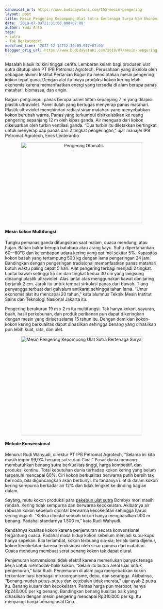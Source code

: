 ```yaml
---
canonical_url: https://www.budidayatani.com/155-mesin-pengering
layout: post
title: Mesin Pengering Kepompong Ulat Sutra Bertenaga Surya Nan Ekonomis
date: '2019-07-09T21:31:00.000+07:00'
author: Yudi Anto
tags:
- sutra
- Tak Berkategori
modified_time: '2022-12-14T12:30:05.917+07:00'
blogger_orig_url: https://www.budidayatani.com/2019/07/mesin-pengering-kepompong-ulat-sutra.html
---
```


<p>Masalah klasik itu kini tinggal cerita. Lembaran kelam bagi produsen ulat sutra ditutup oleh PT IPB Petromat Agrotech. Perusahaan yang dikelola oleh sebagian alumni Institut Pertanian Bogor itu menciptakan mesin pengering kokon tepat guna. Dengan alat itu biaya produksi kokon kering lebih ekonomis karena memanfaatkan energi yang tersedia di alam berupa panas matahari, biomassa, dan angin.</p><p>Bagian pengumpul panas berupa panel hitam sepanjang 7 m yang dilapisi plastik ultraviolet. Panel itulah yang bertugas menyerap panas matahari. Plastik ultraviolet menghindari radiasi sinar matahari yang menyebabkan kokon berubah warna. Panas yang terkumpul disirkulasikan ke ruang pengering sepanjang 12 m oleh kipas ganda. Air menguap dari kokon dikeluarkan oleh turbin ventilasi ganda. “Dua turbin itu diletakkan bertingkat untuk menyerap uap panas dari 2 tingkat pengeringan,” ujar manajer IPB Petromat Agrotech, Enes Lenterantio</p><div style="clear: both; text-align: center;"><a style="margin-left: 1em; margin-right: 1em;" href="https://i2.wp.com/1.bp.blogspot.com/-_zZYLUerIFg/XSR-le3wBzI/AAAAAAAAC1o/g9gcGqgR2iEFZNpKnUOHevYT0utLEnBeQCLcBGAs/s1600/mesin%2Bkokon_800x534.jpg?ssl=1"><img loading="lazy" title="Pengering Otomatis" src="https://i1.wp.com/1.bp.blogspot.com/-_zZYLUerIFg/XSR-le3wBzI/AAAAAAAAC1o/g9gcGqgR2iEFZNpKnUOHevYT0utLEnBeQCLcBGAs/s400/mesin%2Bkokon_800x534.jpg?resize=400%2C266&amp;ssl=1" alt="Pengering Otomatis" width="400" height="266" border="0" data-original-height="534" data-original-width="800" data-recalc-dims="1" /></a></div><h4>Mesin kokon Multifungsi</h4><p>Tungku pemanas ganda difungsikan saat malam, cuaca mendung, atau hujan. Bahan bakar berupa batubara atau arang kayu. Suhu dipertahankan 60—80°C dan kelembapan udara kering yang optimal sekitar 5%. Kapasitas kokon basah yang tertampung 500 kg dengan lama pengeringan 24 jam. Bandingkan dengan pengeringan tradisional memanfaatkan panas matahari, butuh waktu paling cepat 5 hari. Alat pengering terbagi menjadi 2 tingkat. Lantai bawah setinggi 55 cm dan tingkat kedua 30 cm yang langsung dinaungi plastik ultraviolet. Alas lantai atas menggunakan kawat dan jaring berjarak 2 cm. Jarak itu untuk tempat sirkulasi panas dari bawah. Tiang penyangga terbuat dari galvalum antikarat sehingga tahan lama. “Umur ekonomis alat itu mencapai 20 tahun,” kata alumnus Teknik Mesin Institut Sains dan Teknologi Nasional Jakarta itu.</p><p>Pengering berukuran 19 m x 2 m itu multifungsi. Tak hanya kokon, sayuran, buah, hasil perkebunan, dan produk perikanan pun dapat dikeringkan dengan mesin yang diriset selama 15 tahun itu. Dengan demikian kokon-kokon kering berkualitas dapat dihasilkan sehingga benang yang dihasilkan pun lebih kuat, rata, dan ulet.</p><div style="clear: both; text-align: center;"><a style="margin-left: 1em; margin-right: 1em;" href="https://i2.wp.com/1.bp.blogspot.com/-uZeN-l7LrNw/XSR-qyBe7ZI/AAAAAAAAC1s/v9_JcUxYq7Yp8x2Z0_qIUy_PZH5R-7fYQCLcBGAs/s1600/mesin%2Bkokon_735x600.jpg?ssl=1"><img loading="lazy" title="Mesin Pengering Kepompong Ulat Sutra Bertenaga Surya" src="https://i1.wp.com/1.bp.blogspot.com/-uZeN-l7LrNw/XSR-qyBe7ZI/AAAAAAAAC1s/v9_JcUxYq7Yp8x2Z0_qIUy_PZH5R-7fYQCLcBGAs/s400/mesin%2Bkokon_735x600.jpg?resize=400%2C326&amp;ssl=1" alt="Mesin Pengering Kepompong Ulat Sutra Bertenaga Surya" width="400" height="326" border="0" data-original-height="600" data-original-width="735" data-recalc-dims="1" /></a></div><h4>Metode Konvensional</h4><p>Menurut Rudi Wahyudi, direktur PT IPB Petromat Agrotech, “Selama ini kita masih impor 99,9% benang sutra dari Cina.” Pasar dunia memang membutuhkan benang sutra berkualitas tinggi, harga kompetitif, dan produksi kontinu. Total kebutuhan dunia terhadap kokon kering yang belum terpenuhi mencapai 60%. Ciri kokon berkualitas berwarna putih bersih tak bernoda, bila diguncangkan akan berbunyi. Itu tandanya ulat di dalam kokon kering sempurna berkadar air 12% dan tidak lengket ke dinding bagian dalam.</p><p>Sayang, mutu kokon produksi para <a href="https://www.budidayatani.com/2019/07/kebutuhan-pasar-yang-cukup-tinggi.html">pekebun ulat sutra</a> Bombyx mori masih rendah. Kering tidak sempurna dan berwarna kecokelatan. Akibatnya air rebusan kokon sebelum dipintal berwarna kecokelatan sehingga harus sering diganti. “Ketika dipintal sebuah kokon hanya menghasilkan 900 m benang. Padahal standarnya 1.500 m,” kata Rudi Wahyudi.</p><p>Rendahnya kualitas kokon karena penjemuran secara konvensional tergantung cuaca. Padahal masa hidup kokon sebelum menjadi kupu-kupu hanya sepekan. Bila terlambat, kokon terbuang sia-sia; terlalu lama dijemur, kokon kecokelatan karena teroksidasi oleh sinar gamma dari matahari. Cuaca mendung membuat serat benang kokon tak dapat diurai.</p><p>Penjemuran konvensional tidak efektif karena memerlukan banyak tenaga kerja untuk membolak-balik kokon. “Selain itu butuh areal luas untuk penjemuran,” kata Rudi. Penjemuran di alam juga menyebabkan kokon terkontaminasi berbagai mikroorganisme, debu, dan serangga. Akibatnya, “Benang mudah putus-putus dan ketebalan tidak merata,” ujar ayah 2 putra itu. Benang kusam dan kecokelatan. Pantas harga pun merosot, hanya Rp240.000 per kg benang. Bandingkan benang kualitas baik yang dihasilkan dengan mesin pengering mencapai Rp310.000 per kg. Itu menyaingi harga benang asal Cina.</p>